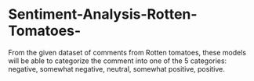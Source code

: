 # Sentiment-Analysis-Rotten-Tomatoes-
From the given dataset of comments from Rotten tomatoes, these models will be able to categorize the comment into one of the 5 categories: negative, somewhat negative, neutral, somewhat positive, positive.
